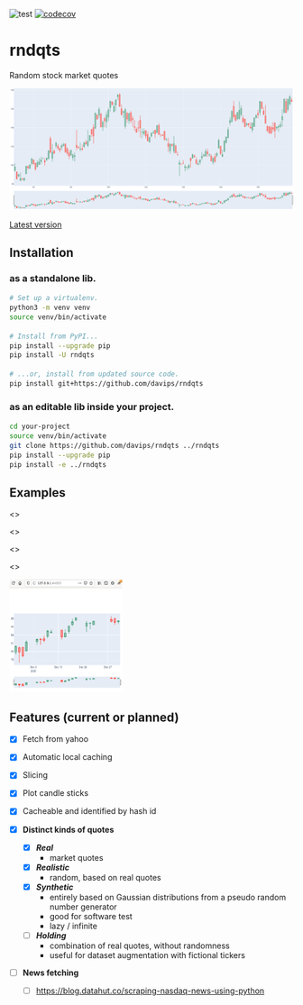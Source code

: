![test](https://github.com/davips/rndqts/workflows/test/badge.svg)
[![codecov](https://codecov.io/gh/davips/rndqts/branch/main/graph/badge.svg)](https://codecov.io/gh/davips/rndqts)

# rndqts
Random stock market quotes

<img src="https://raw.githubusercontent.com/davips/rndqts/main/chart.png">

[Latest version](https://github.com/davips/rndqts)

## Installation
### as a standalone lib.
```bash
# Set up a virtualenv. 
python3 -m venv venv
source venv/bin/activate

# Install from PyPI...
pip install --upgrade pip
pip install -U rndqts

# ...or, install from updated source code.
pip install git+https://github.com/davips/rndqts
```

### as an editable lib inside your project.
```bash
cd your-project
source venv/bin/activate
git clone https://github.com/davips/rndqts ../rndqts
pip install --upgrade pip
pip install -e ../rndqts
```

## Examples

<<real>>

<<rnd>>

<<ascsv>>

<<plot>>

<p><a href="https://github.com/davips/rndqts/blob/main/examples/plotvale3.png">
<img src="https://raw.githubusercontent.com/davips/rndqts/main/examples/plotvale3.png" alt="Output as a browser window" width="200" height="200">
</a></p>


## Features (current or planned)

* [x] Fetch from yahoo
* [x] Automatic local caching
* [x] Slicing
* [x] Plot candle sticks
* [x] Cacheable and identified by hash id

  
* [x] **Distinct kinds of quotes**
  * [x] ***Real*** 
    * market quotes
  * [x] ***Realistic***
    * random, based on real quotes
  * [x] ***Synthetic***
    * entirely based on Gaussian distributions from a pseudo random number generator
    * good for software test
    * lazy / infinite
  * [ ] ***Holding***
    * combination of real quotes, without randomness
    * useful for dataset augmentation with fictional tickers


* [ ] **News fetching**
    * [ ] https://blog.datahut.co/scraping-nasdaq-news-using-python

